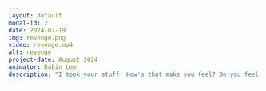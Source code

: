 ```yaml
---
layout: default
modal-id: 2
date: 2024-07-19
img: revenge.png
video: revenge.mp4
alt: revenge
project-date: August 2024
animator: Dabin Lee
description: "I took your stuff. How's that make you feel? Do you feel bad? Good, because that's how I feel!" 주인공은 눈에는 눈, 이에는 이! 자신이 아끼던 물건을 뺏어간 집주인에게 복수할 완벽한 기회를 노리고 있었습니다. 주인공은 집주인의 소중한 물건을 훔쳐 들고, 집주인을 찾아가 조롱하며 말합니다. "내가 네 물건을 훔쳤어. 기분이 어때? 기분 나빠? 잘됐네, 그게 내가 느낀 기분이거든!" 그러고 나서 주인공은 그 물건을 쓰레기통에 던져버립니다. 자신의 물건이 버려지는 걸 본 집주인은 화가 나서 문을 쾅 닫아버립니다. 이 장면은 주인공의 분노와 상처를 드러내면서도, 귀여우면서 코믹한 분위기로 그려냅니다.
---
```


